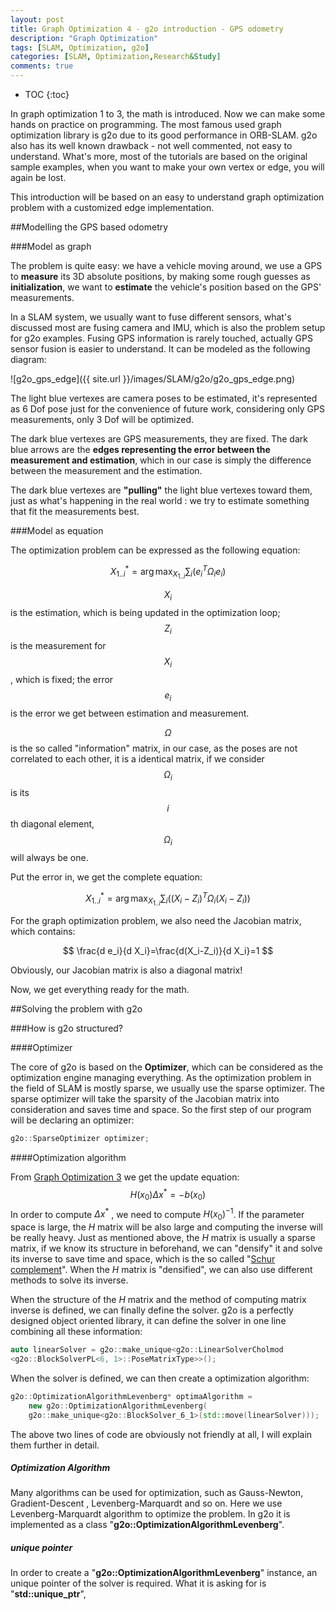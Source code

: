 ```yaml
---
layout: post
title: Graph Optimization 4 - g2o introduction - GPS odometry
description: "Graph Optimization"
tags: [SLAM, Optimization, g2o]
categories: [SLAM, Optimization,Research&Study]
comments: true
---
```


* TOC
{:toc}

In graph optimization 1 to 3, the math is introduced. Now we can make some hands on practice on programming. The most famous used graph optimization library is g2o due to its good performance in ORB-SLAM. g2o also has its well known drawback - not well commented, not easy to understand. What's more, most of the tutorials are based on the original sample examples, when you want to make your own vertex or edge, you will again be lost.


This introduction will be based on an easy to understand graph optimization problem with a customized edge implementation.

##Modelling the GPS based odometry

###Model as graph

The problem is quite easy: we have a vehicle moving around, we use a GPS to **measure** its 3D absolute positions, by making some rough guesses as **initialization**,  we want to **estimate** the vehicle's position based on the GPS' measurements. 

In a SLAM system, we usually want to fuse different sensors, what's discussed most are fusing camera and IMU, which is also the problem setup for g2o examples. Fusing GPS information is rarely touched, actually GPS sensor fusion is easier to understand. It can be modeled as the following diagram:

![g2o_gps_edge]({{ site.url }}/images/SLAM/g2o/g2o_gps_edge.png)

<!-- more -->

The light blue vertexes are camera poses to be estimated, it's represented as 6 Dof pose just for the convenience of future work, considering only GPS measurements, only 3 Dof will be optimized. 

The dark blue vertexes are GPS measurements, they are fixed. The dark blue arrows are the **edges representing the error between the measurement and estimation**, which in our case is simply the difference between the measurement and the estimation. 

The dark blue vertexes are **"pulling"** the light blue vertexes toward them, just as what's happening in the real world : we try to estimate something that fit the measurements best.

###Model as equation

The optimization problem can be expressed as the following equation:

$$
X^*_{1..i}=\arg \max_{X_{1..i}}\sum_i(e_{i}^T\Omega_i e_i)
$$

$$X_i$$ is the estimation, which is being updated in the optimization loop; $$Z_i$$ is the measurement for $$X_i$$ , which is fixed; the error $$e_i$$ is the error we get between estimation and measurement. 

$$\Omega$$ is the so called "information" matrix, in our case, as the poses are not correlated to each other, it is a identical matrix, if we consider $$\Omega_i$$ is its $$i$$th diagonal element, $$\Omega_i$$ will always be one.

Put the error in, we get the complete equation:

$$
X^*_{1..i}=\arg \max_{X_{1..i}}\sum_i((X_i-Z_i)^T\Omega_i (X_i-Z_i))
$$

For the graph optimization problem, we also need the Jacobian matrix, which contains:

$$
\frac{d e_i}{d X_i}=\frac{d(X_i-Z_i)}{d X_i}=1
$$

Obviously, our Jacobian matrix is also a diagonal matrix!

Now, we get everything ready for the math.

##Solving the problem with g2o

###How is g2o structured?

####Optimizer

The core of g2o is based on the **Optimizer**, which can be considered as the optimization engine managing everything. As the optimization problem in the field of SLAM is mostly sparse, we usually use the sparse optimizer. The sparse optimizer will take the sparsity of the Jacobian matrix into consideration and saves time and space. So the first step of our program will be declaring an optimizer:

```c++
g2o::SparseOptimizer optimizer;
```

####Optimization algorithm

From [Graph Optimization 3](http://wangxinliu.com/slam/optimization/research&study/g2o-3/) we get the update equation:
$$
H(x_0)\Delta x^*=-b(x_0)
$$
In order to compute $\Delta x^*$ , we need to compute $H(x_0)^{-1}$. If the parameter space is large, the $H$ matrix will be also large and computing the inverse will be really heavy. Just as mentioned above, the $H$ matrix is usually a sparse matrix, if we know its structure in beforehand, we can "densify" it and solve its inverse to save time and space, which is the so called "[Schur complement](https://en.wikipedia.org/wiki/Schur_complement)". When the $H$ matrix is "densified", we can also use different methods to solve its inverse. 

When the structure of the $H$ matrix and the method of computing matrix inverse is defined, we can finally define the solver. g2o is a perfectly designed object oriented library, it can define the solver in one line combining all these information:

```c++
auto linearSolver = g2o::make_unique<g2o::LinearSolverCholmod
<g2o::BlockSolverPL<6, 1>::PoseMatrixType>>();
```

When the solver is defined, we can then create a optimization algorithm:

```c++
g2o::OptimizationAlgorithmLevenberg* optimaAlgorithm = 
	new g2o::OptimizationAlgorithmLevenberg(
	g2o::make_unique<g2o::BlockSolver_6_1>(std::move(linearSolver)));
```

The above two lines of code are obviously not friendly at all, I will explain them further in detail.

##### Optimization Algorithm

Many algorithms can be used for optimization, such as Gauss-Newton, Gradient-Descent , Levenberg-Marquardt and so on. Here we use Levenberg-Marquardt algorithm to optimize the problem. In g2o it is implemented as a class "**g2o::OptimizationAlgorithmLevenberg**". 

##### unique pointer

In order to create a "**g2o::OptimizationAlgorithmLevenberg**" instance, an unique pointer of the solver is required.  What it is asking for is "**std::unique_ptr<Solver>**", 



